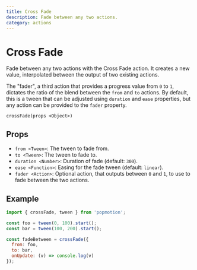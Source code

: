 ```yaml
---
title: Cross Fade
description: Fade between any two actions.
category: actions
---
```


# Cross Fade

Fade between any two actions with the Cross Fade action. It creates a new value, interpolated between the output of two existing actions.

The "fader", a third action that provides a progress value from `0` to `1`, dictates the ratio of the blend between the `from` and `to` actions. By default, this is a tween that can be adjusted using `duration` and `ease` properties, but any action can be provided to the `fader` property.

`crossFade(props <Object>)`

## Props

- `from <Tween>`: The tween to fade from.
- `to <Tween>`: The tween to fade to.
- `duration <Number>`: Duration of fade (default: `300`).
- `ease <Function>`: Easing for the fade tween (default: `linear`).
- `fader <Action>`: Optional action, that outputs between `0` and `1`, to use to fade between the two actions.

## Example

```javascript
import { crossFade, tween } from 'popmotion';

const foo = tween(0, 100).start();
const bar = tween(100, 200).start();

const fadeBetween = crossFade({
  from: foo,
  to: bar,
  onUpdate: (v) => console.log(v)
});
```
